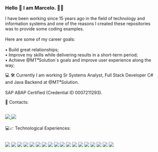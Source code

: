 ### Hello 👋 I am Marcelo. 👨‍💻

<!--
**MarceloTaufer/marcelotaufer** is a ✨ _special_ ✨ repository because its `README.md` (this file) appears on your GitHub profile.

Here are some ideas to get you started:

- 🔭 I’m currently working on ...
- 🌱 I’m currently learning ...
- 👯 I’m looking to collaborate on ...
- 🤔 I’m looking for help with ...
- 💬 Ask me about ...
- 📫 How to reach me: ...
- 😄 Pronouns: ...
- ⚡ Fun fact: ...
-->

I have been working since 15 years ago in the field of technology and information systems and one of the reasons I created these repositories was to provide some coding examples.
<br>
<br>
Here are some of my career goals:
<br>
<br>
 • Build great relationships;
<br>
 • Improve my skills while delivering results in a short-term period;
<br>
 • Achieve @MT⁴Solution´s goals and improve user experience along the way;
<br>

💻 🛠 Currently I am working Sr Systems Analyst, Full Stack Developer C# and Java Backend at @MT⁴Solution. 
<br>
<br>
SAP ABAP Certified (Credential ID 0007211293).
<sub>
  
👨 Contacts:   
<br>

  <a href= "https://www.linkedin.com/in/marcelotaufer" target="_blank">
      <img src="https://img.shields.io/badge/-LinkedIn-blue?style=plastic-square&logo=Linkedin&logoColor=white"/>
  </a>

  <a href="https://wa.me/5551996148047" target="_blank">
      <img src="https://img.shields.io/badge/WhatsApp-6cb221?style=plastic-square&logo=whatsapp&logoColor=white"/>
  </a>
</sub>
<br>
<br>
💻📈 Technological Experiences:
<br>
<br>

<img src="https://img.shields.io/badge/c%23-%23239120.svg?&style=for-the-badge&logo=c-sharp&logoColor=white"> <img src="https://img.shields.io/badge/JavaScript-F7DF1E?style=for-the-badge&logo=javascript&logoColor=black">
<img src="https://img.shields.io/badge/Windows-0078D6?style=for-the-badge&logo=windows&logoColor=white">
<img src="https://img.shields.io/badge/Microsoft_SQL_Server-CC2927?style=for-the-badge&logo=microsoft-sql-server&logoColor=white">
<img src="https://img.shields.io/badge/HTML5-E34F26?style=for-the-badge&logo=html5&logoColor=white">
<img src="https://img.shields.io/badge/CSS3-1572B6?style=for-the-badge&logo=css3&logoColor=white">
<img src="https://img.shields.io/badge/.NET-512BD4?style=for-the-badge&logo=dotnet&logoColor=white">
<img src="https://img.shields.io/badge/Java-ED8B00?style=for-the-badge&logo=java&logoColor=white">
<img src="https://img.shields.io/badge/Delphi-B22222?style=for-the-badge&logo=delphi&logoColor=white">
<img src="https://img.shields.io/badge/json-5E5C5C?style=for-the-badge&logo=json&logoColor=white">
<img src="https://img.shields.io/badge/PLSQL-F80000?style=for-the-badge&logo=oracle&logoColor=black">
<img src="https://img.shields.io/badge/SAP-0FAAFF?style=for-the-badge&logo=sap&logoColor=white">
<img src="https://img.shields.io/badge/jQuery-0769AD?style=for-the-badge&logo=jquery&logoColor=white">
<img src="https://img.shields.io/badge/Microsoft_Excel-217346?style=for-the-badge&logo=microsoft-excel&logoColor=white">
<img src="https://img.shields.io/badge/Oracle-F80000?style=for-the-badge&logo=oracle&logoColor=black">
<img src="https://img.shields.io/badge/Python-14354C?style=for-the-badge&logo=python&logoColor=white">
<img src="https://img.shields.io/badge/Made%20with-Jupyter-orange?style=for-the-badge&logo=Jupyter">
<img src="https://img.shields.io/badge/Linux-FCC624?style=for-the-badge&logo=linux&logoColor=black">

</div>
